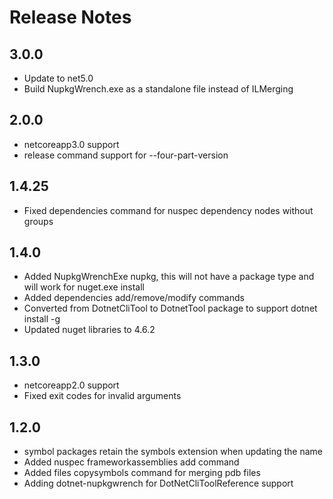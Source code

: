# Release Notes

## 3.0.0
* Update to net5.0
* Build NupkgWrench.exe as a standalone file instead of ILMerging

## 2.0.0
* netcoreapp3.0 support
* release command support for --four-part-version

## 1.4.25
* Fixed dependencies command for nuspec dependency nodes without groups

## 1.4.0
* Added NupkgWrenchExe nupkg, this will not have a package type and will work for nuget.exe install
* Added dependencies add/remove/modify commands
* Converted from DotnetCliTool to DotnetTool package to support dotnet install -g
* Updated nuget libraries to 4.6.2

## 1.3.0
* netcoreapp2.0 support
* Fixed exit codes for invalid arguments

## 1.2.0
* symbol packages retain the symbols extension when updating the name
* Added nuspec frameworkassemblies add command
* Added files copysymbols command for merging pdb files
* Adding dotnet-nupkgwrench for DotNetCliToolReference support
